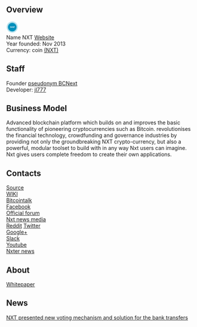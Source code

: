 ## Overview
   ![NXT logo](../projects/logo/nxt.png)  
    Name NXT
    [Website](https://nxt.org/)  
    Year founded:  Nov 2013  
    Currency: coin [(NXT)](https://coinmarketcap.com/...)  
## Staff
   Founder [pseudonym BCNext](https://bitcointalk.org/index.php?action=profile;u=152600)  
   Developer: [jl777](../people/jl777.md)  
## Business Model
   Advanced blockchain platform which builds on and improves the basic functionality of pioneering cryptocurrencies such as Bitcoin. revolutionises the financial technology, crowdfunding and governance industries by providing not only the groundbreaking NXT crypto-currency, but also a powerful, modular toolset to build with in any way Nxt users can imagine. Nxt gives users complete freedom to create their own applications.   
## Contacts
   [Source](https://bitbucket.org/JeanLucPicard/nxt/src)  
[WIKI](https://nxtwiki.org/)  
    [Bitcointalk](https://bitcointalk.org/index.php?topic=587007.0)  
    [Facebook](https://www.facebook.com/NxtBlockchain)  
    [Official forum](https://nxtforum.org/)   
    [Nxt news media](https://www.nxtfoundation.io/in-the-media-nxt-foundation/)  
    [Reddit](https://www.reddit.com/r/NXT/)	
	[Twitter](https://twitter.com/NxtCommunity)  
	[Google+](https://plus.google.com/communities/111213604360932513755)  
    [Slack](https://nxtchat.herokuapp.com/)  
	[Youtube](https://www.youtube.com/channel/UCZUljIZUHCzZpyd1ziwlmaA)  
    [Nxter news](https://www.nxter.org/)  
 ## About 
   [Whitepaper](http://nxtwiki.org/wiki/Whitepaper:Nxt)
 ## News  
   [NXT presented new voting mechanism and solution for the bank transfers](../news/nxt_18-09-17.md)  
